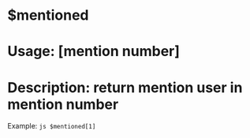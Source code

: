 # $mentioned
# Usage: [mention number]
# Description: return mention user in mention number

Example: ```js
$mentioned[1]```
